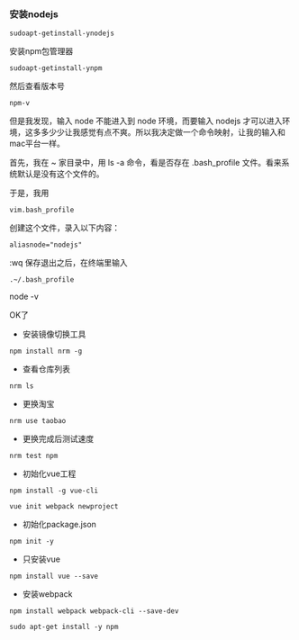 ### 安装nodejs

```
sudoapt-getinstall-ynodejs
```

安装npm包管理器

```
sudoapt-getinstall-ynpm
```

然后查看版本号

```
npm-v
```

但是我发现，输入 node 不能进入到 node 环境，而要输入 nodejs 才可以进入环境，这多多少少让我感觉有点不爽。所以我决定做一个命令映射，让我的输入和 mac平台一样。

首先，我在 ~ 家目录中，用 ls -a 命令，看是否存在 .bash_profile 文件。看来系统默认是没有这个文件的。

于是，我用

```
vim.bash_profile
```

创建这个文件，录入以下内容：

```
aliasnode="nodejs"
```

:wq 保存退出之后，在终端里输入

```
.~/.bash_profile
```

node -v

OK了

- 安装镜像切换工具

```
npm install nrm -g
```



- 查看仓库列表

```
nrm ls
```



- 更换淘宝

```
nrm use taobao
```



- 更换完成后测试速度

```
nrm test npm
```



- 初始化vue工程

```
npm install -g vue-cli
```

```
vue init webpack newproject  
```



- 初始化package.json

```
npm init -y
```



- 只安装vue

```
npm install vue --save
```



- 安装webpack

```
npm install webpack webpack-cli --save-dev
```

 

```
sudo apt-get install -y npm
```

### 